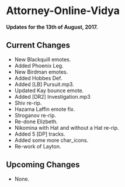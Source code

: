 # Attorney-Online-Vidya
__Updates for the 13th of August, 2017.__

## Current Changes
* New Blackquill emotes.
* Added Phoenix Leg.
* New Birdman emotes.
* Added Hobbes Def.
* Added [LB] Pursuit.mp3.
* Updated Kay bounce emote.
* Added [DR2] Investigation.mp3
* Shiv re-rip.
* Hazama Laffin emote fix.
* Stroganov re-rip.
* Re-done Elizbeth.
* Nikomina with Hat and without a Hat re-rip.
* Added 5 [DP] tracks.
* Added some more char_icons.
* Re-work of Layton.

## Upcoming Changes
* None.
